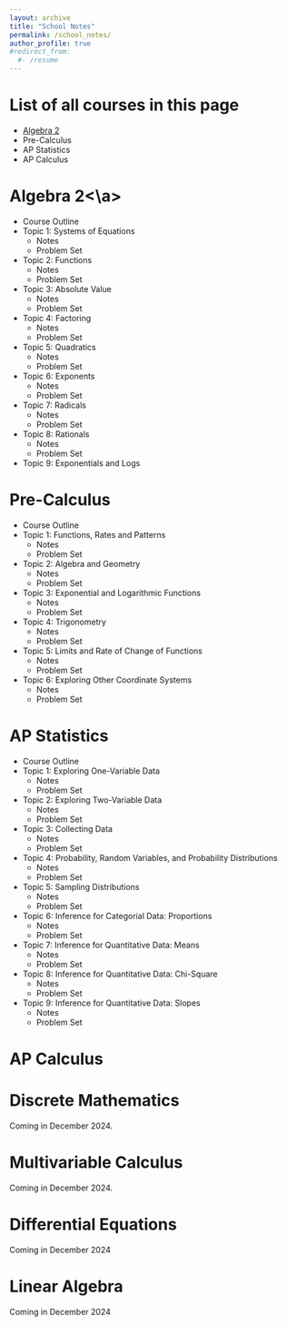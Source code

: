 ```yaml
---
layout: archive
title: "School Notes"
permalink: /school_notes/
author_profile: true
#redirect_from:
  #- /resume
---
```




List of all courses in this page
======
* [Algebra 2](#Algebra_2)
* Pre-Calculus
* AP Statistics
* AP Calculus 

Algebra 2<a name="Algebra_2"><\a>
======
* Course Outline
* Topic 1: Systems of Equations
  * Notes
  * Problem Set
* Topic 2: Functions
  * Notes
  * Problem Set
* Topic 3: Absolute Value
  * Notes
  * Problem Set
* Topic 4: Factoring
  * Notes
  * Problem Set
* Topic 5: Quadratics
  * Notes
  * Problem Set
* Topic 6: Exponents
  * Notes
  * Problem Set
* Topic 7: Radicals
  * Notes
  * Problem Set
* Topic 8: Rationals
  * Notes
  * Problem Set
* Topic 9: Exponentials and Logs

Pre-Calculus
======
* Course Outline
* Topic 1: Functions, Rates and Patterns
  * Notes
  * Problem Set
* Topic 2: Algebra and Geometry
  * Notes
  * Problem Set
* Topic 3: Exponential and Logarithmic Functions
  * Notes
  * Problem Set
* Topic 4: Trigonometry
  * Notes
  * Problem Set
* Topic 5: Limits and Rate of Change of Functions
  * Notes
  * Problem Set
* Topic 6: Exploring Other Coordinate Systems
  * Notes
  * Problem Set
  
AP Statistics
======
* Course Outline
* Topic 1: Exploring One-Variable Data
  * Notes
  * Problem Set
* Topic 2: Exploring Two-Variable Data
  * Notes
  * Problem Set
* Topic 3: Collecting Data
  * Notes
  * Problem Set
* Topic 4: Probability, Random Variables, and Probability Distributions
  * Notes
  * Problem Set
* Topic 5: Sampling Distributions
  * Notes
  * Problem Set
* Topic 6: Inference for Categorial Data: Proportions
  * Notes
  * Problem Set
* Topic 7: Inference for Quantitative Data: Means
  * Notes
  * Problem Set
* Topic 8: Inference for Quantitative Data: Chi-Square
  * Notes
  * Problem Set
* Topic 9: Inference for Quantitative Data: Slopes
  * Notes
  * Problem Set

AP Calculus
======


Discrete Mathematics
======
Coming in December 2024. 
  
Multivariable Calculus
======
Coming in December 2024. 
  
Differential Equations
======
Coming in December 2024

Linear Algebra
======
Coming in December 2024